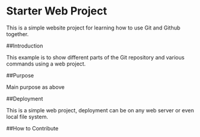 # Starter Web Project

This is a simple website project for learning how to use Git and Github together.

##Introduction

This example is to show different parts of the Git repository and various commands using a web project.

##Purpose

Main purpose as above

##Deployment

This is a simple web project, deployment can be on any web server or even local file system.

##How to Contribute